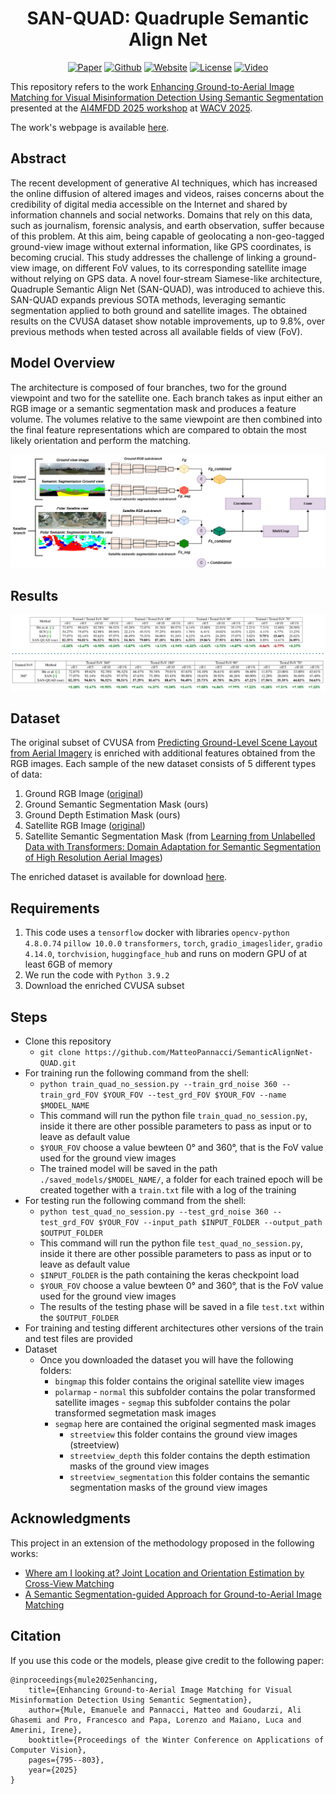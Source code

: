 <h1 align="center">SAN-QUAD: Quadruple Semantic Align Net</h1>
<p align="center">
    <a href="https://arxiv.org/abs/2502.06288"><img src="https://img.shields.io/badge/arXiv-2502.06288-b31b1b.svg" alt="Paper"></a>
    <a href="https://github.com/MatteoPannacci/SemanticAlignNet-QUAD"><img src="https://img.shields.io/badge/-Github-grey?logo=github" alt="Github"></a>
    <!-- <a href="https://openreview.net/forum?id=EqpR9Vtt13"> <img alt="License" src="https://img.shields.io/static/v1?label=Pub&message=NeurIPS%2723&color=blue"></a> -->
    <a href="https://matteopannacci.github.io/SemanticAlignNet-QUAD"><img src="https://img.shields.io/badge/Website-grey?logo=google-chrome&logoColor=white" alt="Website"></a>
    <a href="https://github.com/MatteoPannacci/SemanticAlignNet-QUAD/blob/main/LICENSE"> <img alt="License" src="https://img.shields.io/github/license/MatteoPannacci/SemanticAlignNet-QUAD?color=blue"></a>
    <a href="https://youtu.be/oABNgMUd19g?feature=shared"> <img src="https://img.shields.io/badge/Video-grey?logo=Kuaishou&logoColor=white" alt="Video"></a>
    <!-- <a href="https://lfhase.win/files/slides/GALA.pdf"> <img src="https://img.shields.io/badge/Slides-grey?&logo=MicrosoftPowerPoint&logoColor=white" alt="Slides"></a> -->
   <!--  <a href="https://icml.cc/media/PosterPDFs/ICML%202022/a8acc28734d4fe90ea24353d901ae678.png"> <img src="https://img.shields.io/badge/Poster-grey?logo=airplayvideo&logoColor=white" alt="Poster"></a> -->
</p>

This repository refers to the work [Enhancing Ground-to-Aerial Image Matching for Visual Misinformation Detection Using Semantic Segmentation](https://arxiv.org/abs/2502.06288) presented at the [AI4MFDD 2025 workshop](https://warwick.ac.uk/fac/sci/dcs/research/siplab/ai4mfdd2025/) at [WACV 2025](https://wacv2025.thecvf.com/).

The work's webpage is available [here](https://matteopannacci.github.io/SemanticAlignNet-QUAD/).

## Abstract

The recent development of generative AI techniques, which has increased the online diffusion of altered images and videos, raises concerns about the credibility of digital media accessible on the Internet and shared by information channels and social networks. Domains that rely on this data, such as journalism, forensic analysis, and earth observation, suffer because of this problem. At this aim, being capable of geolocating a non-geo-tagged ground-view image without external information, like GPS coordinates, is becoming crucial.
This study addresses the challenge of linking a ground-view image, on different FoV values, to its corresponding satellite image without relying on GPS data. A novel four-stream Siamese-like architecture, Quadruple Semantic Align Net (SAN-QUAD), was introduced to achieve this. SAN-QUAD expands previous SOTA methods, leveraging semantic segmentation applied to both ground and satellite images. The obtained results on the CVUSA dataset show notable improvements, up to 9.8%, over previous methods when tested across all available fields of view (FoV).

## Model Overview

The architecture is composed of four branches, two for the ground viewpoint and two for the satellite one. Each branch takes as input either an RGB image or a semantic segmentation mask and produces a
feature volume. The volumes relative to the same viewpoint are then combined into the final feature representations which are compared to obtain the most likely orientation and perform the matching.

![plot](./figures/model.png)

## Results

![plot](./figures/results.png)

## Dataset

The original subset of CVUSA from [Predicting Ground-Level Scene Layout from Aerial Imagery](https://arxiv.org/pdf/1612.02709) is enriched with additional features obtained from the RGB images. Each sample of the new dataset consists of 5 different types of data:

1. Ground RGB Image ([original](https://arxiv.org/pdf/1612.02709))
2. Ground Semantic Segmentation Mask (ours)
3. Ground Depth Estimation Mask (ours)
4. Satellite RGB Image ([original](https://arxiv.org/pdf/1612.02709))
5. Satellite Semantic Segmentation Mask (from [Learning from Unlabelled Data with Transformers: Domain Adaptation for Semantic Segmentation of High Resolution Aerial Images](https://arxiv.org/abs/2404.11299))

The enriched dataset is available for download [here](https://drive.google.com/file/d/11DR7zhd6wchdyt8DSkTY2JGgf_jrtf1D).

## Requirements

1. This code uses a `tensorflow` docker with libraries `opencv-python 4.8.0.74` `pillow 10.0.0` `transformers`, `torch`, `gradio_imageslider`, `gradio 4.14.0`, `torchvision`, `huggingface_hub` and runs on modern GPU of at least 6GB of memory
2. We run the code with `Python 3.9.2`
3. Download the enriched CVUSA subset

## Steps

- Clone this repository
  - `git clone https://github.com/MatteoPannacci/SemanticAlignNet-QUAD.git`
- For training run the following command from the shell:
  - `python train_quad_no_session.py --train_grd_noise 360 --train_grd_FOV $YOUR_FOV --test_grd_FOV $YOUR_FOV --name $MODEL_NAME`
  - This command will run the python file `train_quad_no_session.py`, inside it there are other possible parameters to pass as input or to leave as default value
  - `$YOUR_FOV` choose a value bewteen 0° and 360°, that is the FoV value used for the ground view images
  - The trained model will be saved in the path `./saved_models/$MODEL_NAME/`, a folder for each trained epoch will be created together with a `train.txt` file with a log of the training
- For testing run the following command from the shell:
  - `python test_quad_no_session.py --test_grd_noise 360 --test_grd_FOV $YOUR_FOV --input_path $INPUT_FOLDER --output_path $OUTPUT_FOLDER`
  - This command will run the python file `test_quad_no_session.py`, inside it there are other possible parameters to pass as input or to leave as default value
  - `$INPUT_FOLDER` is the path containing the keras checkpoint load
  - `$YOUR_FOV` choose a value bewteen 0° and 360°, that is the FoV value used for the ground view images
  - The results of the testing phase will be saved in a file `test.txt` within the `$OUTPUT_FOLDER`
- For training and testing different architectures other versions of the train and test files are provided
- Dataset
  - Once you downloaded the dataset you will have the following folders:
    - `bingmap` this folder contains the original satellite view images
    - `polarmap` - `normal` this subfolder contains the polar transformed satellite images - `segmap` this subfolder contains the polar transformed segmetation mask images
    - `segmap` here are contained the original segmented mask images
      - `streetview` this folder contains the ground view images (streetview)
      - `streetview_depth` this folder contains the depth estimation masks of the ground view images
      - `streetview_segmentation` this folder contains the semantic segmentation masks of the ground view images

## Acknowledgments

This project in an extension of the methodology proposed in the following works:

- [Where am I looking at? Joint Location and Orientation Estimation by Cross-View Matching](https://arxiv.org/abs/2005.03860)
- [A Semantic Segmentation-guided Approach for Ground-to-Aerial Image Matching](https://arxiv.org/abs/2404.11302)

## Citation

If you use this code or the models, please give credit to the following paper:

    @inproceedings{mule2025enhancing,
        title={Enhancing Ground-to-Aerial Image Matching for Visual Misinformation Detection Using Semantic Segmentation},
        author={Mule, Emanuele and Pannacci, Matteo and Goudarzi, Ali Ghasemi and Pro, Francesco and Papa, Lorenzo and Maiano, Luca and Amerini, Irene},
        booktitle={Proceedings of the Winter Conference on Applications of Computer Vision},
        pages={795--803},
        year={2025}
    }
